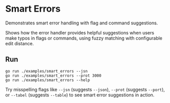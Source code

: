 # Smart Errors

Demonstrates smart error handling with flag and command suggestions.

Shows how the error handler provides helpful suggestions when users make typos in flags or commands, using fuzzy matching with configurable edit distance.

## Run

```
go run ./examples/smart_errors --jsn
go run ./examples/smart_errors --prot 3000
go run ./examples/smart_errors --help
```

Try misspelling flags like `--jsn` (suggests `--json`), `--prot` (suggests `--port`), or `--tabel` (suggests `--table`) to see smart error suggestions in action.
